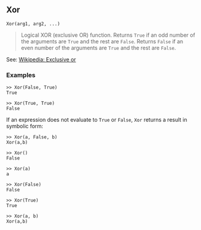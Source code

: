 ## Xor

```
Xor(arg1, arg2, ...)
```

> Logical XOR (exclusive OR) function. Returns `True` if an odd number of the arguments are `True` and the rest are `False`. Returns `False` if an even number of the arguments are `True` and the rest are `False`.

See: [Wikipedia: Exclusive or](https://en.wikipedia.org/wiki/Exclusive_or)

### Examples

```
>> Xor(False, True)
True

>> Xor(True, True)
False
```

If an expression does not evaluate to `True` or `False`, `Xor` returns a result in symbolic form:

```
>> Xor(a, False, b)
Xor(a,b)

>> Xor()
False

>> Xor(a)
a

>> Xor(False)
False

>> Xor(True)
True

>> Xor(a, b)
Xor(a,b)
```